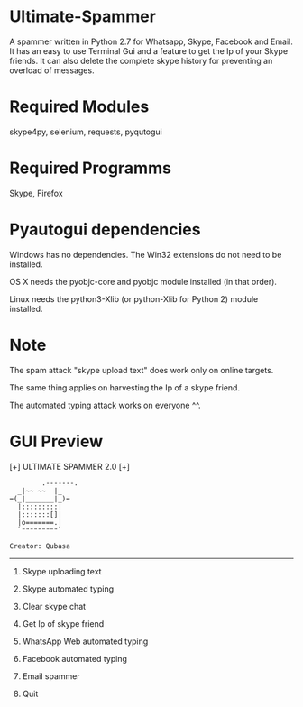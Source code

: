 # Ultimate-Spammer
A spammer written in Python 2.7 for Whatsapp, Skype, Facebook and Email. It has an easy to use Terminal Gui and a feature to get the Ip of your Skype friends. It can also delete the complete skype history for preventing an overload of messages.

# Required Modules
skype4py,
selenium,
requests,
pyqutogui

# Required Programms
Skype,
Firefox

# Pyautogui dependencies

Windows has no dependencies. The Win32 extensions do not need to be installed.

OS X needs the pyobjc-core and pyobjc module installed (in that order).

Linux needs the python3-Xlib (or python-Xlib for Python 2) module installed.

# Note
The spam attack "skype upload text" does work only on online targets. 

The same thing applies on harvesting the Ip of a skype friend.

The automated typing attack works on everyone ^^.

# GUI Preview 
[+] ULTIMATE SPAMMER 2.0 [+]

            .-------.
      _|~~ ~~  |_
    =(_|_______|_)=
      |:::::::::|
      |:::::::[]|
      |o=======.|
      `"""""""""`

    Creator: Qubasa
    
-------------------------------

1) Skype uploading text

2) Skype automated typing

3) Clear skype chat

4) Get Ip of skype friend

5) WhatsApp Web automated typing

6) Facebook automated typing

7) Email spammer

99) Quit

>> 
